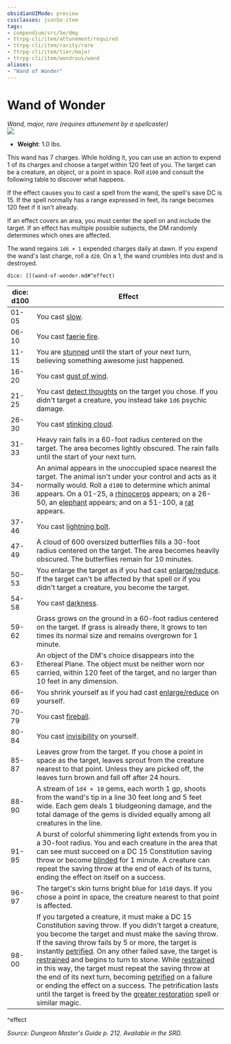 ```yaml
---
obsidianUIMode: preview
cssclasses: json5e-item
tags:
- compendium/src/5e/dmg
- ttrpg-cli/item/attunement/required
- ttrpg-cli/item/rarity/rare
- ttrpg-cli/item/tier/major
- ttrpg-cli/item/wondrous/wand
aliases: 
- "Wand of Wonder"
---
```

# Wand of Wonder
*Wand, major, rare (requires attunement by a spellcaster)*  
![](/3-Mechanics/CLI/items/img/wand-of-wonder.webp#right)  

- **Weight**: 1.0 lbs.

This wand has 7 charges. While holding it, you can use an action to expend 1 of its charges and choose a target within 120 feet of you. The target can be a creature, an object, or a point in space. Roll `d100` and consult the following table to discover what happens.

If the effect causes you to cast a spell from the wand, the spell's save DC is 15. If the spell normally has a range expressed in feet, its range becomes 120 feet if it isn't already.

If an effect covers an area, you must center the spell on and include the target. If an effect has multiple possible subjects, the DM randomly determines which ones are affected.

The wand regains `1d6 + 1` expended charges daily at dawn. If you expend the wand's last charge, roll a `d20`. On a 1, the wand crumbles into dust and is destroyed.

`dice: [](wand-of-wonder.md#^effect)`

| dice: d100 | Effect |
|------------|--------|
| 01-05 | You cast [slow](/3-Mechanics/CLI/spells/slow.md). |
| 06-10 | You cast [faerie fire](/3-Mechanics/CLI/spells/faerie-fire.md). |
| 11-15 | You are [stunned](/3-Mechanics/CLI/rules/conditions.md#stunned) until the start of your next turn, believing something awesome just happened. |
| 16-20 | You cast [gust of wind](/3-Mechanics/CLI/spells/gust-of-wind.md). |
| 21-25 | You cast [detect thoughts](/3-Mechanics/CLI/spells/detect-thoughts.md) on the target you chose. If you didn't target a creature, you instead take `1d6` psychic damage. |
| 26-30 | You cast [stinking cloud](/3-Mechanics/CLI/spells/stinking-cloud.md). |
| 31-33 | Heavy rain falls in a 60-foot radius centered on the target. The area becomes lightly obscured. The rain falls until the start of your next turn. |
| 34-36 | An animal appears in the unoccupied space nearest the target. The animal isn't under your control and acts as it normally would. Roll a `d100` to determine which animal appears. On a 01-25, a [rhinoceros](/3-Mechanics/CLI/bestiary/beast/rhinoceros.md) appears; on a 26-50, an [elephant](/3-Mechanics/CLI/bestiary/beast/elephant.md) appears; and on a 51-100, a [rat](/3-Mechanics/CLI/bestiary/beast/rat.md) appears. |
| 37-46 | You cast [lightning bolt](/3-Mechanics/CLI/spells/lightning-bolt.md). |
| 47-49 | A cloud of 600 oversized butterflies fills a 30-foot radius centered on the target. The area becomes heavily obscured. The butterflies remain for 10 minutes. |
| 50-53 | You enlarge the target as if you had cast [enlarge/reduce](/3-Mechanics/CLI/spells/enlarge-reduce.md). If the target can't be affected by that spell or if you didn't target a creature, you become the target. |
| 54-58 | You cast [darkness](/3-Mechanics/CLI/spells/darkness.md). |
| 59-62 | Grass grows on the ground in a 60-foot radius centered on the target. If grass is already there, it grows to ten times its normal size and remains overgrown for 1 minute. |
| 63-65 | An object of the DM's choice disappears into the Ethereal Plane. The object must be neither worn nor carried, within 120 feet of the target, and no larger than 10 feet in any dimension. |
| 66-69 | You shrink yourself as if you had cast [enlarge/reduce](/3-Mechanics/CLI/spells/enlarge-reduce.md) on yourself. |
| 70-79 | You cast [fireball](/3-Mechanics/CLI/spells/fireball.md). |
| 80-84 | You cast [invisibility](/3-Mechanics/CLI/spells/invisibility.md) on yourself. |
| 85-87 | Leaves grow from the target. If you chose a point in space as the target, leaves sprout from the creature nearest to that point. Unless they are picked off, the leaves turn brown and fall off after 24 hours. |
| 88-90 | A stream of `1d4 × 10` gems, each worth 1 gp, shoots from the wand's tip in a line 30 feet long and 5 feet wide. Each gem deals 1 bludgeoning damage, and the total damage of the gems is divided equally among all creatures in the line. |
| 91-95 | A burst of colorful shimmering light extends from you in a 30-foot radius. You and each creature in the area that can see must succeed on a DC 15 Constitution saving throw or become [blinded](/3-Mechanics/CLI/rules/conditions.md#blinded) for 1 minute. A creature can repeat the saving throw at the end of each of its turns, ending the effect on itself on a success. |
| 96-97 | The target's skin turns bright blue for `1d10` days. If you chose a point in space, the creature nearest to that point is affected. |
| 98-00 | If you targeted a creature, it must make a DC 15 Constitution saving throw. If you didn't target a creature, you become the target and must make the saving throw. If the saving throw fails by 5 or more, the target is instantly [petrified](/3-Mechanics/CLI/rules/conditions.md#petrified). On any other failed save, the target is [restrained](/3-Mechanics/CLI/rules/conditions.md#restrained) and begins to turn to stone. While [restrained](/3-Mechanics/CLI/rules/conditions.md#restrained) in this way, the target must repeat the saving throw at the end of its next turn, becoming [petrified](/3-Mechanics/CLI/rules/conditions.md#petrified) on a failure or ending the effect on a success. The petrification lasts until the target is freed by the [greater restoration](/3-Mechanics/CLI/spells/greater-restoration.md) spell or similar magic. |
^effect

*Source: Dungeon Master's Guide p. 212. Available in the SRD.*